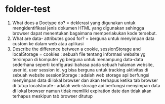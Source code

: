 # folder-test
1. What does a Doctype do? = deklerasi yang digunakan untuk mengidentifikasi jenis dokumen HTML yang digunakan sehingga browser dapat menentukan bagaimana memperlakukan kode tersebut.
2. What are data- attributes good for? = berguna untuk menyimpan data custom ke dalam web atau aplikasi
3.  Describe the difference between a cookie, sessionStorage and localStorage = 
    cookies : sebuah file tentang informasi website yg tersimpan di komputer yg berguna untuk menampung data-data sederhana seperti konfigurasi bahasa pada sebuah halaman website, user id, user session id, yg bisa berguna untuk tracking aktivitas di sebuah website
    sessionStorage : adalah web storage api berfungsi menyimpan data di lokal browser dan akan terhapus ketika tab browser di tutup
    localstorafe : adalah web storage api berfungsi menyimpan data di lokal browser namun tidak memiliki expiration date dan tidak akan terhapus meskipun tab browser ditutup
    
